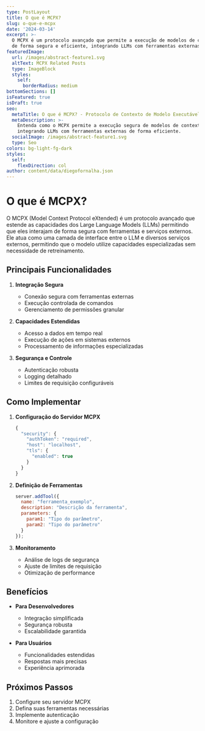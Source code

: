 ```yaml
---
type: PostLayout
title: O que é MCPX?
slug: o-que-e-mcpx
date: '2024-03-14'
excerpt: >-
  O MCPX é um protocolo avançado que permite a execução de modelos de contexto
  de forma segura e eficiente, integrando LLMs com ferramentas externas.
featuredImage:
  url: /images/abstract-feature1.svg
  altText: MCPX Related Posts
  type: ImageBlock
  styles:
    self:
      borderRadius: medium
bottomSections: []
isFeatured: true
isDraft: true
seo:
  metaTitle: O que é MCPX? - Protocolo de Contexto de Modelo Executável
  metaDescription: >-
    Entenda como o MCPX permite a execução segura de modelos de contexto,
    integrando LLMs com ferramentas externas de forma eficiente.
  socialImage: /images/abstract-feature1.svg
  type: Seo
colors: bg-light-fg-dark
styles:
  self:
    flexDirection: col
author: content/data/diegofornalha.json
---
```


# O que é MCPX?

O MCPX (Model Context Protocol eXtended) é um protocolo avançado que estende as capacidades dos Large Language Models (LLMs) permitindo que eles interajam de forma segura com ferramentas e serviços externos. Ele atua como uma camada de interface entre o LLM e diversos serviços externos, permitindo que o modelo utilize capacidades especializadas sem necessidade de retreinamento.

## Principais Funcionalidades

1. **Integração Segura**
   - Conexão segura com ferramentas externas
   - Execução controlada de comandos
   - Gerenciamento de permissões granular

2. **Capacidades Estendidas**
   - Acesso a dados em tempo real
   - Execução de ações em sistemas externos
   - Processamento de informações especializadas

3. **Segurança e Controle**
   - Autenticação robusta
   - Logging detalhado
   - Limites de requisição configuráveis

## Como Implementar

1. **Configuração do Servidor MCPX**
   ```javascript
   {
     "security": {
       "authToken": "required",
       "host": "localhost",
       "tls": {
         "enabled": true
       }
     }
   }
   ```

2. **Definição de Ferramentas**
   ```javascript
   server.addTool({
     name: "ferramenta_exemplo",
     description: "Descrição da ferramenta",
     parameters: {
       param1: "Tipo do parâmetro",
       param2: "Tipo do parâmetro"
     }
   });
   ```

3. **Monitoramento**
   - Análise de logs de segurança
   - Ajuste de limites de requisição
   - Otimização de performance

## Benefícios

- **Para Desenvolvedores**
  - Integração simplificada
  - Segurança robusta
  - Escalabilidade garantida

- **Para Usuários**
  - Funcionalidades estendidas
  - Respostas mais precisas
  - Experiência aprimorada

## Próximos Passos

1. Configure seu servidor MCPX
2. Defina suas ferramentas necessárias
3. Implemente autenticação
4. Monitore e ajuste a configuração